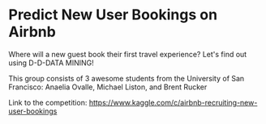 # Predict New User Bookings on Airbnb
Where will a new guest book their first travel experience? Let's find out using D-D-DATA MINING!

This group consists of 3 awesome students from the University of San Francisco:
Anaelia Ovalle, Michael Liston, and Brent Rucker

Link to the competition: https://www.kaggle.com/c/airbnb-recruiting-new-user-bookings
